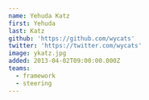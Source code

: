 ```yaml
---
name: Yehuda Katz
first: Yehuda
last: Katz
github: 'https://github.com/wycats'
twitter: 'https://twitter.com/wycats'
image: ykatz.jpg
added: 2013-04-02T09:00:00.000Z
teams:
  - framework
  - steering
---
```

